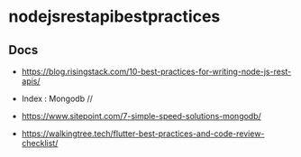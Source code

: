 # nodejsrestapibestpractices

## Docs
- https://blog.risingstack.com/10-best-practices-for-writing-node-js-rest-apis/

-  Index :  Mongodb //
- https://www.sitepoint.com/7-simple-speed-solutions-mongodb/

- https://walkingtree.tech/flutter-best-practices-and-code-review-checklist/

